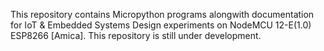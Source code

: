 This repository contains Micropython programs alongwith documentation for IoT & Embedded Systems Design experiments on NodeMCU 12-E(1.0) ESP8266 [Amica].
This repository is still under development.

